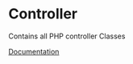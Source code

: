 # Controller

Contains all PHP controller Classes

[Documentation](https://docs.typo3.org/m/typo3/reference-coreapi/11.5/en-us/ExtensionArchitecture/Extbase/Reference/Controller/ActionController.html)